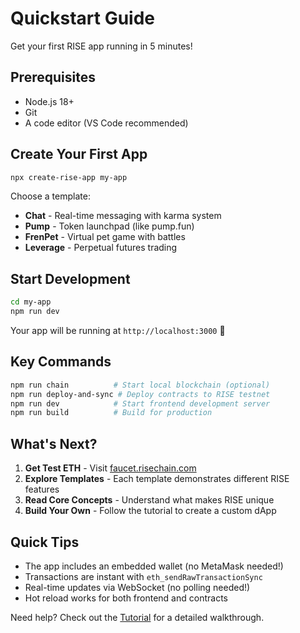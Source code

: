 # Quickstart Guide

Get your first RISE app running in 5 minutes!

## Prerequisites

- Node.js 18+
- Git
- A code editor (VS Code recommended)

## Create Your First App

```bash
npx create-rise-app my-app
```

Choose a template:
- **Chat** - Real-time messaging with karma system
- **Pump** - Token launchpad (like pump.fun)
- **FrenPet** - Virtual pet game with battles
- **Leverage** - Perpetual futures trading

## Start Development

```bash
cd my-app
npm run dev
```

Your app will be running at `http://localhost:3000` 🎉

## Key Commands

```bash
npm run chain          # Start local blockchain (optional)
npm run deploy-and-sync # Deploy contracts to RISE testnet
npm run dev            # Start frontend development server
npm run build          # Build for production
```

## What's Next?

1. **Get Test ETH** - Visit [faucet.risechain.com](https://faucet.risechain.com)
2. **Explore Templates** - Each template demonstrates different RISE features
3. **Read Core Concepts** - Understand what makes RISE unique
4. **Build Your Own** - Follow the tutorial to create a custom dApp

## Quick Tips

- The app includes an embedded wallet (no MetaMask needed!)
- Transactions are instant with `eth_sendRawTransactionSync`
- Real-time updates via WebSocket (no polling needed!)
- Hot reload works for both frontend and contracts

Need help? Check out the [Tutorial](./tutorial.md) for a detailed walkthrough.